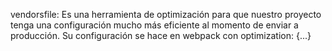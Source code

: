 vendorsfile: Es una herramienta de optimización para que nuestro proyecto tenga una configuración mucho más eficiente al momento de enviar a producción.
Su configuración se hace en webpack con optimization: {...}

